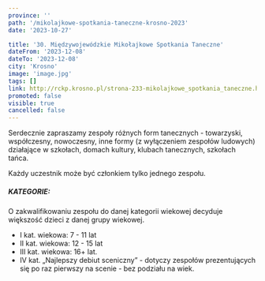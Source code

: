 ```yaml
---
province: ''
path: '/mikolajkowe-spotkania-taneczne-krosno-2023'
date: '2023-10-27'

title: '30. Międzywojewódzkie Mikołajkowe Spotkania Taneczne'
dateFrom: '2023-12-08'
dateTo: '2023-12-08'
city: 'Krosno'
image: 'image.jpg'
tags: []
link: http://rckp.krosno.pl/strona-233-mikolajkowe_spotkania_taneczne.html
promoted: false
visible: true
cancelled: false
---
```

Serdecznie zapraszamy zespoły różnych form tanecznych - towarzyski, współczesny, nowoczesny, inne formy (z wyłączeniem zespołów ludowych) działające w szkołach, domach kultury, klubach tanecznych, szkołach tańca.

Każdy uczestnik może być członkiem tylko jednego zespołu.

##### KATEGORIE:
O zakwalifikowaniu zespołu do danej kategorii wiekowej decyduje większość dzieci z danej grupy wiekowej.
- I kat. wiekowa: 7 - 11 lat
- II kat. wiekowa: 12 - 15 lat
- III kat. wiekowa: 16+ lat.
- IV kat. „Najlepszy debiut sceniczny” - dotyczy zespołów prezentujących się po raz pierwszy na scenie - bez podziału na wiek.
